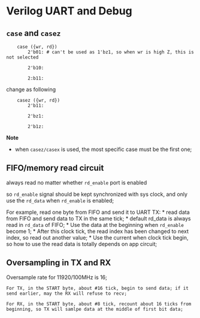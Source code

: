 # Verilog UART and Debug


## `case` and `casez`

```
	case ({wr, rd})
		2'b01: # can't be used as 1'bz1, so when wr is high Z, this is not selected
		
		2'b10:
		
		2:b11:
```		

change as following

```
	casez ({wr, rd})
		2'b11:
		
		2'bz1:
		
		2'b1z:
```

**Note**
* when `casez/casex` is used, the most specific case must be the first one;


## FIFO/memory read circuit

always read no matter whether `rd_enable` port is enabled

so `rd_enable` signal should be kept synchronized with sys clock, and only use the `rd_data` when `rd_enable` is enabled;

For example, read one byte from FIFO and send it to UART TX:
	* read data from FIFO and send data to TX in the same tick; 
	* default rd_data is always read in `rd_data` of FIFO;
	* Use the data at the beginning when `rd_enable` become 1;
	   * After this clock tick, the read index has been changed to next index, so read out another value;
	   * Use the current when clock tick begin, so how to use the read data is totally depends on app circuit; 

## Oversampling in TX and RX

Oversample rate for 11920/100MHz is 16;
	
	For TX, in the START byte, about #16 tick, begin to send data; if it send earlier, may the RX will refuse to recv;
	
	For RX, in the START byte, about #8 tick, recount about 16 ticks from beginning, so TX will samlpe data at the middle of first bit data;
	
	